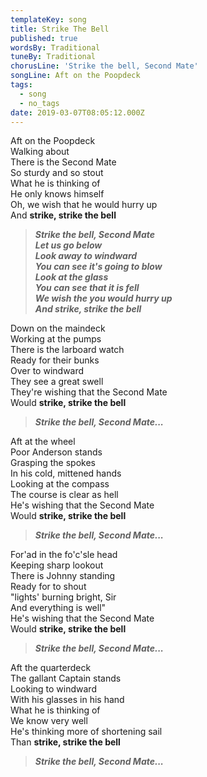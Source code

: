 ```yaml
---
templateKey: song
title: Strike The Bell
published: true
wordsBy: Traditional
tuneBy: Traditional
chorusLine: 'Strike the bell, Second Mate'
songLine: Aft on the Poopdeck
tags:
  - song
  - no_tags
date: 2019-03-07T08:05:12.000Z
---
```

Aft on the Poopdeck\
Walking about\
There is the Second Mate\
So sturdy and so stout\
What he is thinking of\
He only knows himself\
Oh, we wish that he would hurry up\
And **strike, strike the bell**

> ***Strike the bell, Second Mate***\
> ***Let us go below***\
> ***Look away to windward***\
> ***You can see it's going to blow***\
> ***Look at the glass***\
> ***You can see that it is fell***\
> ***We wish the you would hurry up***\
> ***And strike, strike the bell***

Down on the maindeck\
Working at the pumps\
There is the larboard watch\
Ready for their bunks\
Over to windward\
They see a great swell\
They're wishing that the Second Mate\
Would **strike, strike the bell**

> ***Strike the bell, Second Mate...***

Aft at the wheel\
Poor Anderson stands\
Grasping the spokes\
In his cold, mittened hands\
Looking at the compass\
The course is clear as hell\
He's wishing that the Second Mate\
Would **strike, strike the bell**

> ***Strike the bell, Second Mate...***

For'ad in the fo'c'sle head\
Keeping sharp lookout\
There is Johnny standing\
Ready for to shout\
"lights' burning bright, Sir\
And everything is well"\
He's wishing that the Second Mate\
Would **strike, strike the bell**

> ***Strike the bell, Second Mate...***

Aft the quarterdeck\
The gallant Captain stands\
Looking to windward\
With his glasses in his hand\
What he is thinking of\
We know very well\
He's thinking more of shortening sail\
Than **strike, strike the bell**

> ***Strike the bell, Second Mate...***
